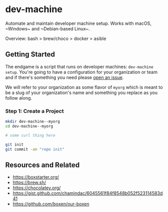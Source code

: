 # dev-machine

Automate and maintain developer machine setup. Works with macOS, ~Windows~ and ~Debian-based Linux~.

Overview: bash > brew/choco > docker > asible

## Getting Started

The endgame is a script that runs on developer machines: `dev-machine setup`. You're going to have a configuration for your organization or team and if there's something you need please [open an issue](#open-an-issue).

We will refer to your organization as some flavor of `myorg` which is meant to be a slug of your organization's name and something you replace as you follow along.

### Step 1: Create a Project

```bash
mkdir dev-machine--myorg
cd dev-machine--myorg

# some curl thing here

git init
git commit -am "repo init"
```

## Resources and Related

* <https://boxstarter.org/>
* <https://brew.sh/>
* <https://chocolatey.org/>
* <https://gist.github.com/chamindac/6045561f84f8548b052f523114583d41>
* <https://github.com/boxen/our-boxen>
